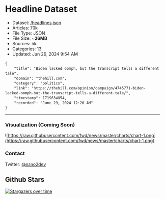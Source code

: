 # Headline Dataset

- Dataset: [/headlines.json](https://raw.githubusercontent.com/fwd/news/master/headlines.json) 
- Articles: 70k
- File Type: JSON
- File Size: ~**26MB**
- Sources: 5k
- Categories: 13
- Updated: Jun 29, 2024 9:54 AM

```
{
    "title": "Biden lacked oomph, but the transcript tells a different tale",
    "domain": "thehill.com",
    "category": "politics",
    "link": "https://thehill.com/opinion/campaign/4745771-biden-lacked-oomph-but-the-transcript-tells-a-different-tale/",
    "timestamp": 1719634854,
    "recorded": "June 29, 2024 12:20 AM"
}
```

---

### Visualization (Coming Soon)

![https://raw.githubusercontent.com/fwd/news/master/charts/chart-1.png](https://raw.githubusercontent.com/fwd/news/master/charts/chart-1.png)

### Contact 

Twitter: [@nano2dev](https://twitter.com/nano2dev)

## Github Stars

[![Stargazers over time](https://starchart.cc/fwd/news.svg)](https://starchart.cc/fwd/news)
